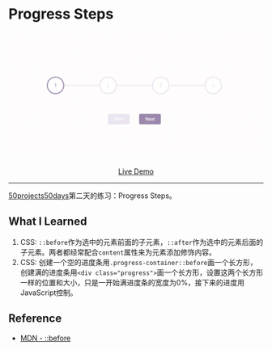# Progress Steps
![](images/progress-step.png)
<p align="center">
<a href="https://mia-progress-steps.netlify.app/">Live Demo</a>
</p>

---
[50projects50days](https://github.com/bradtraversy/50projects50days)第二天的练习：Progress Steps。

## What I Learned
1. CSS: `::before`作为选中的元素前面的子元素，`::after`作为选中的元素后面的子元素。两者都经常配合`content`属性来为元素添加修饰内容。
2. CSS: 创建一个空的进度条用`.progress-container::before`画一个长方形，创建满的进度条用`<div class="progress">`画一个长方形，设置这两个长方形一样的位置和大小，只是一开始满进度条的宽度为0%，接下来的进度用JavaScript控制。

## Reference
- [MDN - ::before](https://developer.mozilla.org/zh-CN/docs/Web/CSS/::before)

